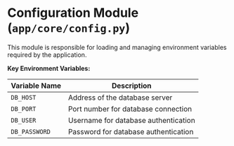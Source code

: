 # Configuration Module (`app/core/config.py`)

This module is responsible for loading and managing environment variables required by the application.

**Key Environment Variables:**

| Variable Name        | Description                              |
|----------------------|------------------------------------------|
| `DB_HOST`            | Address of the database server           |
| `DB_PORT`            | Port number for database connection      |
| `DB_USER`            | Username for database authentication     |
| `DB_PASSWORD`        | Password for database authentication     |


